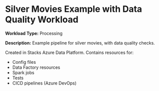 # Silver Movies Example with Data Quality Workload

__Workload Type:__ Processing

__Description:__ Example pipeline for silver movies, with data quality checks.

Created in Stacks Azure Data Platform. Contains resources for:

* Config files
* Data Factory resources
* Spark jobs
* Tests
* CICD pipelines (Azure DevOps)

